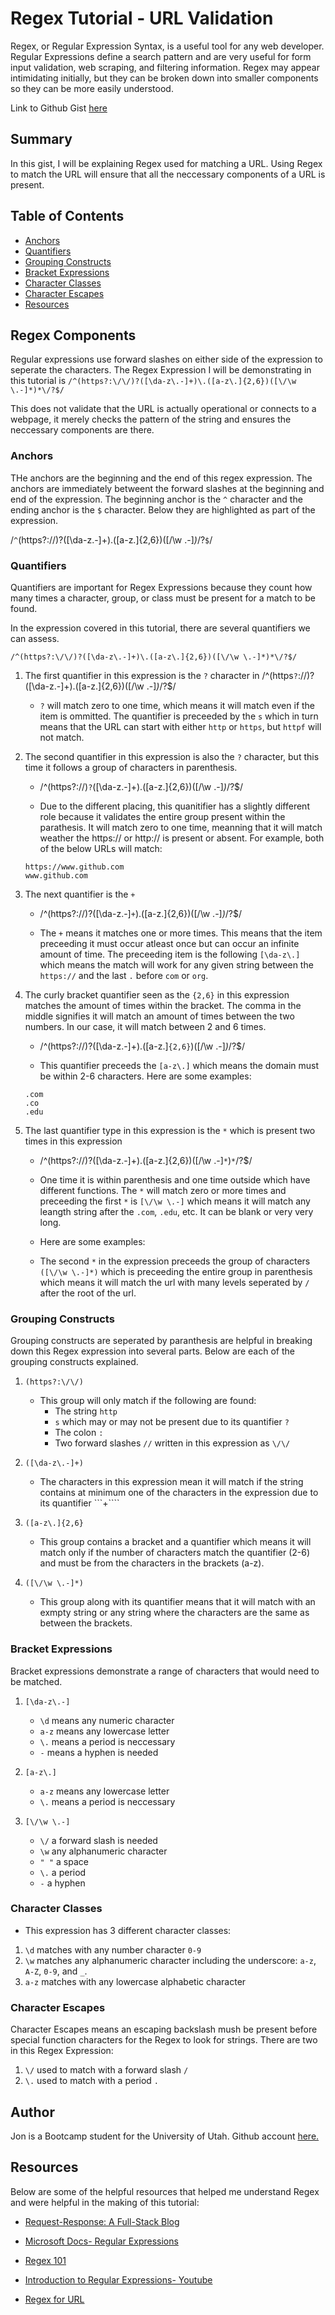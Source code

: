 # Regex Tutorial - URL Validation

Regex, or Regular Expression Syntax, is a useful tool for any web developer. Regular Expressions define a search pattern and are very useful for form input validation, web scraping, and filtering information. Regex may appear intimidating initially, but they can be broken down into smaller components so they can be more easily understood.

Link to Github Gist [here]()

## Summary

In this gist, I will be explaining Regex used for matching a URL. Using Regex to match the URL will ensure that all the neccessary components of a URL is present.

## Table of Contents

- [Anchors](#anchors)
- [Quantifiers](#quantifiers)
- [Grouping Constructs](#grouping-constructs)
- [Bracket Expressions](#bracket-expressions)
- [Character Classes](#character-classes)
- [Character Escapes](#character-escapes)
- [Resources](#resouces)

## Regex Components

Regular expressions use forward slashes on either side of the expression to seperate the characters. The Regex Expression I will be demonstrating in this tutorial is ```/^(https?:\/\/)?([\da-z\.-]+)\.([a-z\.]{2,6})([\/\w \.-]*)*\/?$/```

This does not validate that the URL is actually operational or connects to a webpage, it merely checks the pattern of the string and ensures the neccessary components are there.

### Anchors

THe anchors are the beginning and the end of this regex expression. The anchors are immediately betweent the forward slashes at the beginning and end of the expression. The beginning anchor is the ```^``` character and the ending anchor is the ```$``` character. Below they are highlighted as part of the expression.

/```^```(https?:\/\/)?([\da-z\.-]+)\.([a-z\.]{2,6})([\/\w \.-]*)*\/?```$```/

### Quantifiers

Quantifiers are important for Regex Expressions because they count how many times a character, group, or class must be present for a match to be found. 

In the expression covered in this tutorial, there are several quantifiers we can assess.

```/^(https?:\/\/)?([\da-z\.-]+)\.([a-z\.]{2,6})([\/\w \.-]*)*\/?$/```

1. The first quantifier in this expression is the ```?``` character in /^(https```?```:\/\/)?([\da-z\.-]+)\.([a-z\.]{2,6})([\/\w \.-]*)*\/?$/

    * ```?``` will match zero to one time, which means it will match even if the item is ommitted. The quantifier is preceeded by the ```s``` which in turn means that the URL can start with either ```http``` or ```https```, but ```httpf``` will not match.  

2. The second quantifier in this expression is also the ```?``` character, but this time it follows a group of characters in parenthesis. 

    * /^(https?:\/\/)```?```([\da-z\.-]+)\.([a-z\.]{2,6})([\/\w \.-]*)*\/?$/

    * Due to the different placing, this quanitifier has a slightly different role because it validates the entire group present within the parathesis. It will match zero to one time, meanning that it will match weather the https:// or http:// is present or absent. For example, both of the below URLs will match:

    ``` 
    https://www.github.com
    www.github.com
    ```

3. The next quantifier is the ```+``` 

    * /^(https?:\/\/)?([\da-z\.-]```+```)\.([a-z\.]{2,6})([\/\w \.-]*)*\/?$/

    * The ```+``` means it matches one or more times. This means that the item preceeding it must occur atleast once but can occur an infinite amount of time. The preceeding item is the following ```[\da-z\.]``` which means the match will work for any given string between the ```https://``` and the last ```.``` before ```com``` or ```org```.

4. The curly bracket quantifier seen as the ```{2,6}``` in this expression matches the amount of times within the bracket. The comma in the middle signifies it will match an amount of times between the two numbers. In our case, it will match between 2 and 6 times.

    * /^(https?:\/\/)?([\da-z\.-]+)\.([a-z\.]```{2,6}```)([\/\w \.-]*)*\/?$/

    * This quantifier preceeds the ```[a-z\.]``` which means the domain must be within 2-6 characters. Here are some examples: 

    ```
    .com
    .co
    .edu
    ```

5. The last quantifier type in this expression is the ```*``` which is present two times in this expression

    * /^(https?:\/\/)?([\da-z\.-]+)\.([a-z\.]{2,6})([\/\w \.-]```*```)```*```\/?$/

    * One time it is within parenthesis and one time outside which have different functions. The ```*``` will match zero or more times and preceeding the first ```*``` is ```[\/\w \.-]``` which means it will match any leangth string after the ```.com```, ```.edu```, etc. It can be blank or very very long.

    * Here are some examples:

    * The second ```*``` in the expression preceeds the group of characters ```([\/\w \.-]*)``` which is preceeding the entire group in parenthesis which means it will match the url with many levels seperated by ```/``` after the root of the url.

### Grouping Constructs

Grouping constructs are seperated by paranthesis are helpful in breaking down this Regex expression into several parts.
Below are each of the grouping constructs explained.

1. ```(https?:\/\/)```

    * This group will only match if the following are found:
        - The string ```http```
        - ```s``` which may or may not be present due to its quantifier ```?```
        - The colon ```:```
        - Two forward slashes ```//``` written in this expression as ```\/\/```

2. ```([\da-z\.-]+)```

    * The characters in this expression mean it will match if the string contains at minimum one of the characters in the expression due to its quantifier ```+````

3. ```([a-z\.]{2,6}```

    * This group contains a bracket and a quantifier which means it will match only if the number of characters match the quantifier (2-6) and must be from the characters in the brackets (a-z).

4. ```([\/\w \.-]*)```

    * This group along with its quantifier means that it will match with an exmpty string or any string where the characters are the same as between the brackets.

### Bracket Expressions

Bracket expressions demonstrate a range of characters that would need to be matched.

1. ```[\da-z\.-]```

    * ```\d``` means any numeric character
    * ```a-z``` means any lowercase letter
    * ```\.``` means a period is neccessary
    * ```-``` means a hyphen is needed

2. ```[a-z\.]```

    * ```a-z``` means any lowercase letter
    * ```\.``` means a period is neccessary
 
3. ```[\/\w \.-]```

    * ```\/``` a forward slash is needed
    * ```\w``` any alphanumeric character
    * ```" "``` a space
    * ```\.``` a period
    * ```-``` a hyphen

### Character Classes

* This expression has 3 different character classes:

1. ```\d``` matches with any number character ```0-9```
2. ```\w``` matches any alphanumeric character including the underscore: ```a-z```, ```A-Z```, ```0-9```, and ```_```.
3. ```a-z``` matches with any lowercase alphabetic character

### Character Escapes

Character Escapes means an escaping backslash mush be present before special function characters for the Regex to look for strings. There are two in this Regex Expression:

1. ```\/``` used to match with a forward slash ```/```
2. ```\.``` used to match with a period ```.```

## Author

Jon is a Bootcamp student for the University of Utah. Github account [here.](https://github.com/jsugihara00123
) 

## Resources

Below are some of the helpful resources that helped me understand Regex and were helpful in the making of this tutorial:

- [Request-Response: A Full-Stack Blog](https://coding-boot-camp.github.io/full-stack/computer-science/regex-tutorial)

- [Microsoft Docs- Regular Expressions](https://docs.microsoft.com/en-us/dotnet/standard/base-types/regular-expressions)

- [Regex 101](https://regex101.com/)

- [Introduction to Regular Expressions- Youtube](https://www.youtube.com/watch?v=7DG3kCDx53c)

- [Regex for URL](https://ihateregex.io/expr/url/)